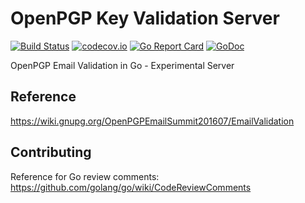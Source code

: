 # OpenPGP Key Validation Server
[![Build Status](https://travis-ci.org/TNG/openpgp-validation-server.svg?branch=master)](https://travis-ci.org/TNG/openpgp-validation-server) [![codecov.io](https://codecov.io/github/TNG/openpgp-validation-server/coverage.svg?branch=master)](https://codecov.io/github/TNG/openpgp-validation-server?branch=master) [![Go Report Card](https://goreportcard.com/badge/github.com/TNG/openpgp-validation-server)](https://goreportcard.com/report/github.com/TNG/openpgp-validation-server) [![GoDoc](https://godoc.org/github.com/TNG/openpgp-validation-server?status.svg)](https://godoc.org/github.com/TNG/openpgp-validation-server)

OpenPGP Email Validation in Go - Experimental Server

## Reference
https://wiki.gnupg.org/OpenPGPEmailSummit201607/EmailValidation

## Contributing
Reference for Go review comments:
https://github.com/golang/go/wiki/CodeReviewComments
